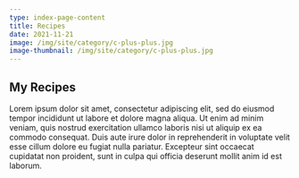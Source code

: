 ```yaml
---
type: index-page-content
title: Recipes
date: 2021-11-21
image: /img/site/category/c-plus-plus.jpg
image-thumbnail: /img/site/category/c-plus-plus.jpg
---
```


<h2 class="title text-center">My Recipes</h2>

Lorem ipsum dolor sit amet, consectetur adipiscing elit, sed do eiusmod tempor incididunt ut labore et dolore magna aliqua. Ut enim ad minim veniam, quis nostrud exercitation ullamco laboris nisi ut aliquip ex ea commodo consequat. Duis aute irure dolor in reprehenderit in voluptate velit esse cillum dolore eu fugiat nulla pariatur. Excepteur sint occaecat cupidatat non proident, sunt in culpa qui officia deserunt mollit anim id est laborum.